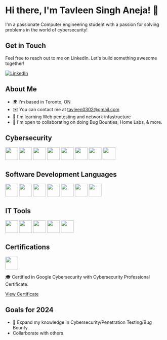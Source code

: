 # Hi there, I'm Tavleen Singh Aneja! 🚀

I'm a passionate Computer engineering student with a passion for solving problems in the world of cybersecurity!

## Get in Touch
Feel free to reach out to me on LinkedIn. Let's build something awesome together!

[![LinkedIn](https://img.shields.io/badge/LinkedIn-%230077B5.svg?&style=flat-square&logo=linkedin&logoColor=white)](https://www.linkedin.com/in/tavleen-aneja/)

## About Me

- 🌍  I'm based in Toronto, ON
- ✉️  You can contact me at tavleen0302@gmail.com
- 🧠  I'm learning Web pentesting and network infastructure
- 🤝  I'm open to collaborating on doing Bug Bounties, Home Labs, & more.

## Cybersecurity

[<img src="https://www.kali.org/images/kali-tools-icon-missing.svg" height="40">](https://www.kali.org/)
[<img src="https://www.wireshark.org/favicon.ico" height="40">](https://www.wireshark.org/)
[<img src="https://www.kali.org/tools/nmap/images/nmap-logo.svg" height="40">](https://nmap.org/)
[<img src="https://www.kali.org/tools/metasploit-framework/images/metasploit-framework-logo.svg" height="40">](https://www.metasploit.com/)
<img src="https://github.com/Tavleen0302/Tavleen0302/assets/70829396/ac271693-c1fa-48d4-8917-56b69e17a5c8" height="40">
<img src="https://i.imgur.com/Xrfr2ME.png" height="40">
[<img src="https://www.kali.org/tools/john/images/john-logo.svg" height="40">](https://www.openwall.com/john/)
[<img src="https://www.kali.org/tools/aircrack-ng/images/aircrack-ng-logo.svg" height="40">](https://www.aircrack-ng.org/)

## Software Development Languages

[<img src="https://upload.wikimedia.org/wikipedia/en/3/30/Java_programming_language_logo.svg" height="40">](https://www.java.com/)
[<img src="https://upload.wikimedia.org/wikipedia/commons/c/c3/Python-logo-notext.svg" height="40">](https://www.python.org/)
[<img src="https://upload.wikimedia.org/wikipedia/commons/1/18/ISO_C%2B%2B_Logo.svg" height="40">](https://www.cplusplus.com/)
[<img src="https://upload.wikimedia.org/wikipedia/commons/9/99/Unofficial_JavaScript_logo_2.svg" height="40">](https://developer.mozilla.org/en-US/docs/Web/JavaScript)
[<img src="https://upload.wikimedia.org/wikipedia/commons/6/61/HTML5_logo_and_wordmark.svg" height="40">](https://developer.mozilla.org/en-US/docs/Web/HTML)
[<img src="https://upload.wikimedia.org/wikipedia/commons/d/d5/CSS3_logo_and_wordmark.svg" height="40">](https://developer.mozilla.org/en-US/docs/Web/CSS)
[<img src="https://upload.wikimedia.org/wikipedia/commons/2/21/Matlab_Logo.png" height="40">](https://www.mathworks.com/help/matlab/)


## IT Tools

[<img src="https://www.kali.org/tools/powershell/images/powershell-logo.svg" height="40">](https://aka.ms/PSWindows)
[<img src="https://upload.wikimedia.org/wikipedia/commons/0/09/Vmware-by-broadcom.svg" height="40">](https://www.vmware.com/)
[<img src ="https://mac.getutm.app/images/logo@2x.png" height="40">](https://mac.getutm.app/)
[<img src ="https://encrypted-tbn0.gstatic.com/images?q=tbn:ANd9GcRWFQKzZ1qaXGyUmuZggOA9EDiLt9kpv9KyxA&usqp=CAU" height="40">](https://www.arduino.cc/)
[<img src ="https://cdn.worldvectorlogo.com/logos/raspberry-pi.svg" height="40">](https://www.raspberrypi.com/)

## Certifications

[<img src="https://www.google.com/images/branding/googlelogo/1x/googlelogo_color_74x24dp.png" height="40">](https://www.coursera.org/professional-certificates/google-cybersecurity)

🎓 Certified in Google Cybersecurity with Cybersecurity Professional Certificate.

[View Certificate](https://www.coursera.org/account/accomplishments/professional-cert/X9F9USS52XEF)

## Goals for 2024

- 🌟 Expand my knowledge in Cybersecurity/Penetration Testing/Bug Bounty.
- Collarborate with others 
